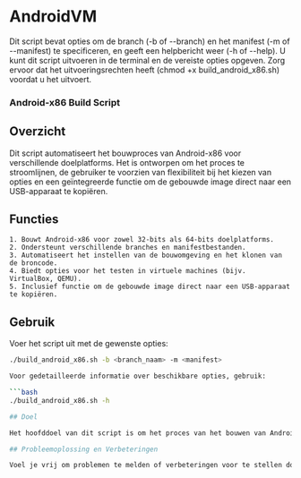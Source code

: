 # AndroidVM
Dit script bevat opties om de branch (-b of --branch) en het manifest (-m of --manifest) te specificeren, en geeft een helpbericht weer (-h of --help). U kunt dit script uitvoeren in de terminal en de vereiste opties opgeven. Zorg ervoor dat het uitvoeringsrechten heeft (chmod +x build_android_x86.sh) voordat u het uitvoert.

### Android-x86 Build Script

## Overzicht
Dit script automatiseert het bouwproces van Android-x86 voor verschillende doelplatforms. Het is ontworpen om het proces te stroomlijnen, de gebruiker te voorzien van flexibiliteit bij het kiezen van opties en een geïntegreerde functie om de gebouwde image direct naar een USB-apparaat te kopiëren.

## Functies

    1. Bouwt Android-x86 voor zowel 32-bits als 64-bits doelplatforms.
    2. Ondersteunt verschillende branches en manifestbestanden.
    3. Automatiseert het instellen van de bouwomgeving en het klonen van de broncode.
    4. Biedt opties voor het testen in virtuele machines (bijv. VirtualBox, QEMU).
    5. Inclusief functie om de gebouwde image direct naar een USB-apparaat te kopiëren.

## Gebruik

Voer het script uit met de gewenste opties:

```bash
./build_android_x86.sh -b <branch_naam> -m <manifest>

Voor gedetailleerde informatie over beschikbare opties, gebruik:

```bash
./build_android_x86.sh -h

## Doel

Het hoofddoel van dit script is om het proces van het bouwen van Android-x86 te automatiseren en de gebruiker een intuïtieve interface te bieden om verschillende opties te selecteren. Het stelt ontwikkelaars in staat snel een aangepaste Android-x86-image te bouwen en deze te testen in virtuele machines of op fysieke hardware.

## Probleemoplossing en Verbeteringen

Voel je vrij om problemen te melden of verbeteringen voor te stellen door een probleem aan te maken of een pull-verzoek in te dienen. Feedback is welkom!